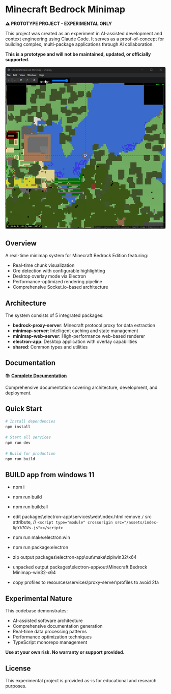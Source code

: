 # Minecraft Bedrock Minimap

**⚠️ PROTOTYPE PROJECT - EXPERIMENTAL ONLY**

This project was created as an experiment in AI-assisted development and context engineering using Claude Code. It serves as a proof-of-concept for building complex, multi-package applications through AI collaboration.

**This is a prototype and will not be maintained, updated, or officially supported.**

![Minecraft with Minimap Overlay](./docs/images/minecraft-bedrock.gif)

## Overview

A real-time minimap system for Minecraft Bedrock Edition featuring:
- Real-time chunk visualization
- Ore detection with configurable highlighting
- Desktop overlay mode via Electron
- Performance-optimized rendering pipeline
- Comprehensive Socket.io-based architecture

## Architecture

The system consists of 5 integrated packages:

- **bedrock-proxy-server**: Minecraft protocol proxy for data extraction
- **minimap-server**: Intelligent caching and state management
- **minimap-web-server**: High-performance web-based renderer
- **electron-app**: Desktop application with overlay capabilities
- **shared**: Common types and utilities

## Documentation

📚 **[Complete Documentation](./docs/index.md)**

Comprehensive documentation covering architecture, development, and deployment.

## Quick Start

```bash
# Install dependencies
npm install

# Start all services
npm run dev

# Build for production
npm run build
```

## BUILD app from windows 11

- npm i 
- npm run build
- npm run build:all
- edit packages\electron-app\services\web\index.html remove `/` src attribute,  // `<script type="module" crossorigin src="/assets/index-DpYk7OVs.js"></script>`
- npm run make:electron:win
- npm run package:electron
 
- zip output packages\electron-app\out\make\zip\win32\x64
- unpacked output packages\electron-app\out\Minecraft Bedrock Minimap-win32-x64
- copy profiles to resources\services\proxy-server\profiles to avoid 2fa

## Experimental Nature

This codebase demonstrates:
- AI-assisted software architecture
- Comprehensive documentation generation
- Real-time data processing patterns
- Performance optimization techniques
- TypeScript monorepo management

**Use at your own risk. No warranty or support provided.**

## License

This experimental project is provided as-is for educational and research purposes.